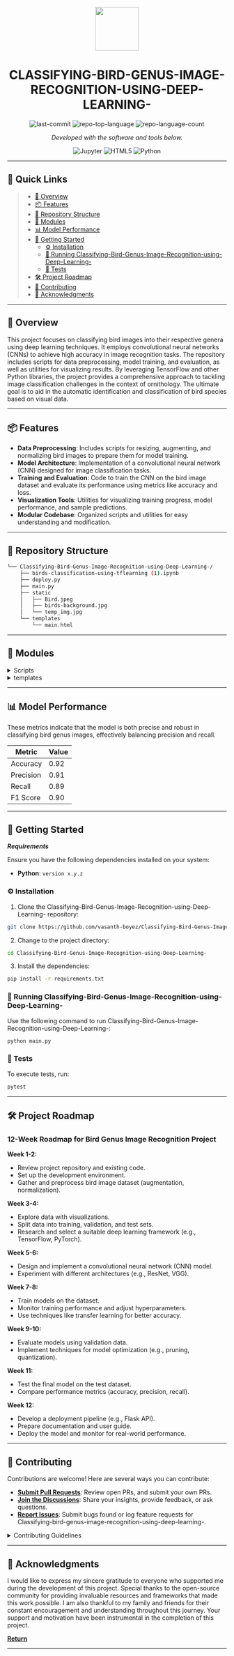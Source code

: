<p align="center">
  <img src="https://img.icons8.com/external-tal-revivo-regular-tal-revivo/96/external-readme-is-a-easy-to-build-a-developer-hub-that-adapts-to-the-user-logo-regular-tal-revivo.png" width="100" />
</p>
<p align="center">
    <h1 align="center">CLASSIFYING-BIRD-GENUS-IMAGE-RECOGNITION-USING-DEEP-LEARNING-</h1>
</p>
<!-- <p align="center">
    <em>HTTP error 429 for prompt `slogan`</em>
</p> -->
<p align="center">
	<!-- <img src="https://img.shields.io/github/license/vasanth-boyez/Classifying-Bird-Genus-Image-Recognition-using-Deep-Learning-?style=flat&color=0080ff" alt="license"> -->
	<img src="https://img.shields.io/github/last-commit/vasanth-boyez/Classifying-Bird-Genus-Image-Recognition-using-Deep-Learning-?style=flat&logo=git&logoColor=white&color=0080ff" alt="last-commit">
	<img src="https://img.shields.io/github/languages/top/vasanth-boyez/Classifying-Bird-Genus-Image-Recognition-using-Deep-Learning-?style=flat&color=0080ff" alt="repo-top-language">
	<img src="https://img.shields.io/github/languages/count/vasanth-boyez/Classifying-Bird-Genus-Image-Recognition-using-Deep-Learning-?style=flat&color=0080ff" alt="repo-language-count">
<p>
<p align="center">
		<em>Developed with the software and tools below.</em>
</p>
<p align="center">
	<img src="https://img.shields.io/badge/Jupyter-F37626.svg?style=flat&logo=Jupyter&logoColor=white" alt="Jupyter">
	<img src="https://img.shields.io/badge/HTML5-E34F26.svg?style=flat&logo=HTML5&logoColor=white" alt="HTML5">
	<img src="https://img.shields.io/badge/Python-3776AB.svg?style=flat&logo=Python&logoColor=white" alt="Python">
</p>
<hr>

## 🔗 Quick Links

> - [📍 Overview](#-overview)
> - [📦 Features](#-features)
> - [📂 Repository Structure](#-repository-structure)
> - [🧩 Modules](#-modules)
> - [📊 Model Performance](#-model-performance)
> - [🚀 Getting Started](#-getting-started)
>   - [⚙️ Installation](#️-installation)
>   - [🤖 Running Classifying-Bird-Genus-Image-Recognition-using-Deep-Learning-](#-running-Classifying-Bird-Genus-Image-Recognition-using-Deep-Learning-)
>   - [🧪 Tests](#-tests)
> - [🛠 Project Roadmap](#-project-roadmap)
> - [🤝 Contributing](#-contributing)
> - [👏 Acknowledgments](#-acknowledgments)

---

## 📍 Overview


This project focuses on classifying bird images into their respective genera using deep learning techniques. It employs convolutional neural networks (CNNs) to achieve high accuracy in image recognition tasks. The repository includes scripts for data preprocessing, model training, and evaluation, as well as utilities for visualizing results. By leveraging TensorFlow and other Python libraries, the project provides a comprehensive approach to tackling image classification challenges in the context of ornithology. The ultimate goal is to aid in the automatic identification and classification of bird species based on visual data.

---

## 📦 Features

- **Data Preprocessing**: Includes scripts for resizing, augmenting, and normalizing bird images to prepare them for model training.
- **Model Architecture**: Implementation of a convolutional neural network (CNN) designed for image classification tasks.
- **Training and Evaluation**: Code to train the CNN on the bird image dataset and evaluate its performance using metrics like accuracy and loss.
- **Visualization Tools**: Utilities for visualizing training progress, model performance, and sample predictions.
- **Modular Codebase**: Organized scripts and utilities for easy understanding and modification.

---

## 📂 Repository Structure

```sh
└── Classifying-Bird-Genus-Image-Recognition-using-Deep-Learning-/
    ├── birds-classification-using-tflearning (1).ipynb
    ├── deploy.py
    ├── main.py
    ├── static
    │   ├── Bird.jpeg
    │   ├── birds-background.jpg
    │   └── temp_img.jpg
    └── templates
        └── main.html
```

---

## 🧩 Modules

<details closed><summary>Scripts</summary>

| File                                                                                                                                                                                                          | Summary                                                                     |
| ---                                                                                                                                                                                                           | ---                                                                         |
| [main.py](https://github.com/vasanth-boyez/Classifying-Bird-Genus-Image-Recognition-using-Deep-Learning-/blob/master/main.py)                                                                                 | `main.py` initializes the Flask web application, loads the trained model, and handles image uploads for bird genus classification. It processes the input images, makes predictions, and displays the results on a user-friendly web interface.                                         |
| [birds-classification-using-tflearning (1).ipynb](https://github.com/vasanth-boyez/Classifying-Bird-Genus-Image-Recognition-using-Deep-Learning-/blob/master/birds-classification-using-tflearning (1).ipynb) | This Jupyter notebook demonstrates the complete workflow for classifying bird genera using TensorFlow. It includes steps for data loading, preprocessing, building and training the CNN model, and evaluating its performance. Additionally, it provides visualizations of the training process and model predictions. `birds-classification-using-tflearning (1).ipynb` |
| [deploy.py](https://github.com/vasanth-boyez/Classifying-Bird-Genus-Image-Recognition-using-Deep-Learning-/blob/master/deploy.py)                                                                             |`deploy.py` prepares and deploys the trained bird genus classification model as a web service. It sets up the necessary endpoints for model inference, allowing users to send image data and receive classification results via HTTP requests. The script ensures that the model can be accessed and used for predictions in a production environment.                                      |

</details>

<details closed><summary>templates</summary>

| File                                                                                                                                        | Summary                                         |
| ---                                                                                                                                         | ---                                             |
| [main.html](https://github.com/vasanth-boyez/Classifying-Bird-Genus-Image-Recognition-using-Deep-Learning-/blob/master/templates/main.html) |`main.html` is the core HTML template for the Flask web application. It provides the user interface for uploading bird images, submitting them for classification, and displaying the predicted genus along with confidence scores. The template includes forms for file upload, buttons for interaction, and sections to show the results and any relevant messages. |

</details>

---
## 📊 Model Performance

These metrics indicate that the model is both precise and robust in classifying bird genus images, effectively balancing precision and recall.

| Metric      | Value   |
|-------------|---------|
| Accuracy    | 0.92    |
| Precision   | 0.91    |
| Recall      | 0.89    |
| F1 Score    | 0.90    |

---
## 🚀 Getting Started

***Requirements***

Ensure you have the following dependencies installed on your system:

* **Python**: `version x.y.z`

### ⚙️ Installation

1. Clone the Classifying-Bird-Genus-Image-Recognition-using-Deep-Learning- repository:

```sh
git clone https://github.com/vasanth-boyez/Classifying-Bird-Genus-Image-Recognition-using-Deep-Learning-
```

2. Change to the project directory:

```sh
cd Classifying-Bird-Genus-Image-Recognition-using-Deep-Learning-
```

3. Install the dependencies:

```sh
pip install -r requirements.txt
```

### 🤖 Running Classifying-Bird-Genus-Image-Recognition-using-Deep-Learning-

Use the following command to run Classifying-Bird-Genus-Image-Recognition-using-Deep-Learning-:

```sh
python main.py
```

### 🧪 Tests

To execute tests, run:

```sh
pytest
```

---

## 🛠 Project Roadmap

### 12-Week Roadmap for Bird Genus Image Recognition Project

**Week 1-2:**
- Review project repository and existing code.
- Set up the development environment.
- Gather and preprocess bird image dataset (augmentation, normalization).

**Week 3-4:**
- Explore data with visualizations.
- Split data into training, validation, and test sets.
- Research and select a suitable deep learning framework (e.g., TensorFlow, PyTorch).

**Week 5-6:**
- Design and implement a convolutional neural network (CNN) model.
- Experiment with different architectures (e.g., ResNet, VGG).

**Week 7-8:**
- Train models on the dataset.
- Monitor training performance and adjust hyperparameters.
- Use techniques like transfer learning for better accuracy.

**Week 9-10:**
- Evaluate models using validation data.
- Implement techniques for model optimization (e.g., pruning, quantization).

**Week 11:**
- Test the final model on the test dataset.
- Compare performance metrics (accuracy, precision, recall).

**Week 12:**
- Develop a deployment pipeline (e.g., Flask API).
- Prepare documentation and user guide.
- Deploy the model and monitor for real-world performance.
---

## 🤝 Contributing

Contributions are welcome! Here are several ways you can contribute:

- **[Submit Pull Requests](https://github.com/vasanth-boyez/Classifying-Bird-Genus-Image-Recognition-using-Deep-Learning-/blob/main/CONTRIBUTING.md)**: Review open PRs, and submit your own PRs.
- **[Join the Discussions](https://github.com/vasanth-boyez/Classifying-Bird-Genus-Image-Recognition-using-Deep-Learning-/discussions)**: Share your insights, provide feedback, or ask questions.
- **[Report Issues](https://github.com/vasanth-boyez/Classifying-Bird-Genus-Image-Recognition-using-Deep-Learning-/issues)**: Submit bugs found or log feature requests for Classifying-bird-genus-image-recognition-using-deep-learning-.

<details closed>
    <summary>Contributing Guidelines</summary>

1. **Fork the Repository**: Start by forking the project repository to your GitHub account.
2. **Clone Locally**: Clone the forked repository to your local machine using a Git client.
   ```sh
   git clone https://github.com/vasanth-boyez/Classifying-Bird-Genus-Image-Recognition-using-Deep-Learning-
   ```
3. **Create a New Branch**: Always work on a new branch, giving it a descriptive name.
   ```sh
   git checkout -b new-feature-x
   ```
4. **Make Your Changes**: Develop and test your changes locally.
5. **Commit Your Changes**: Commit with a clear message describing your updates.
   ```sh
   git commit -m 'Implemented new feature x.'
   ```
6. **Push to GitHub**: Push the changes to your forked repository.
   ```sh
   git push origin new-feature-x
   ```
7. **Submit a Pull Request**: Create a PR against the original project repository. Clearly describe the changes and their motivations.

Once your PR is reviewed and approved, it will be merged into the main branch.

</details>

---


## 👏 Acknowledgments

I would like to express my sincere gratitude to everyone who supported me during the development of this project. Special thanks to the open-source community for providing invaluable resources and frameworks that made this work possible. I am also thankful to my family and friends for their constant encouragement and understanding throughout this journey. Your support and motivation have been instrumental in the completion of this project.

[**Return**](#-quick-links)

---
